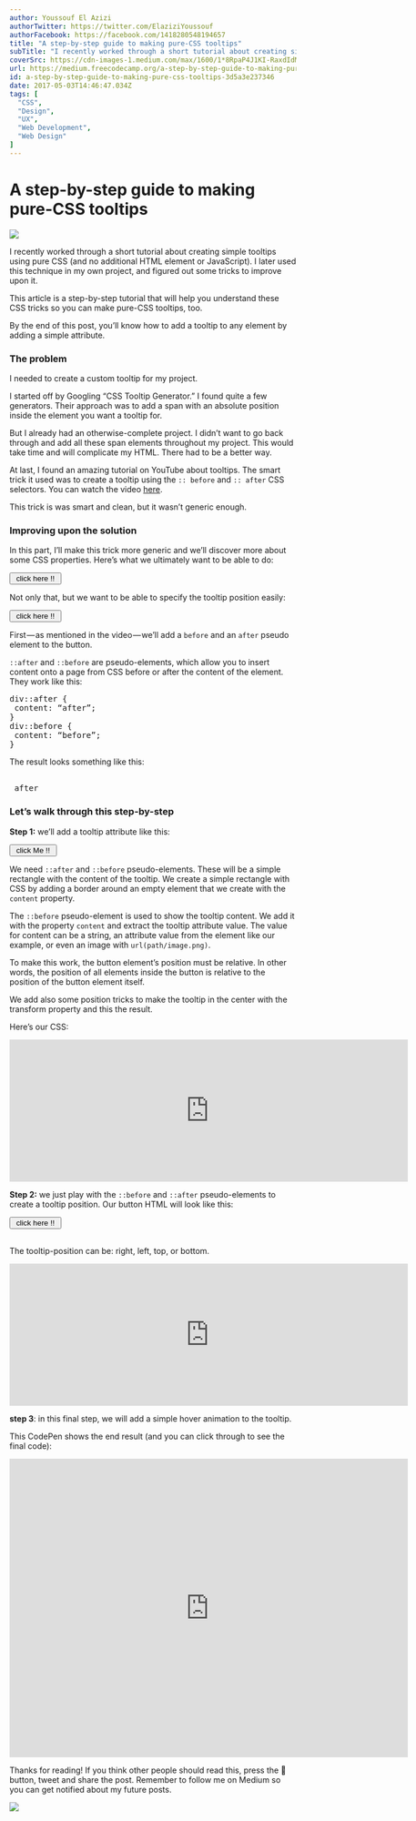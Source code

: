 ```yaml
---
author: Youssouf El Azizi
authorTwitter: https://twitter.com/ElaziziYoussouf
authorFacebook: https://facebook.com/1418280548194657
title: "A step-by-step guide to making pure-CSS tooltips"
subTitle: "I recently worked through a short tutorial about creating simple tooltips using pure CSS (and no additional HTML element or JavaScript). ..."
coverSrc: https://cdn-images-1.medium.com/max/1600/1*8RpaP4J1KI-RaxdIdMXHNg.gif
url: https://medium.freecodecamp.org/a-step-by-step-guide-to-making-pure-css-tooltips-3d5a3e237346
id: a-step-by-step-guide-to-making-pure-css-tooltips-3d5a3e237346
date: 2017-05-03T14:46:47.034Z
tags: [
  "CSS",
  "Design",
  "UX",
  "Web Development",
  "Web Design"
]
---
```

# A step-by-step guide to making pure-CSS tooltips



![](https://cdn-images-1.medium.com/max/1600/1*8RpaP4J1KI-RaxdIdMXHNg.gif)



I recently worked through a short tutorial about creating simple tooltips using pure CSS (and no additional HTML element or JavaScript). I later used this technique in my own project, and figured out some tricks to improve upon it.

This article is a step-by-step tutorial that will help you understand these CSS tricks so you can make pure-CSS tooltips, too.

By the end of this post, you’ll know how to add a tooltip to any element by adding a simple attribute.

### The problem

I needed to create a custom tooltip for my project.

I started off by Googling “CSS Tooltip Generator.” I found quite a few generators. Their approach was to add a span with an absolute position inside the element you want a tooltip for.

But I already had an otherwise-complete project. I didn’t want to go back through and add all these span elements throughout my project. This would take time and will complicate my HTML. There had to be a better way.

At last, I found an amazing tutorial on YouTube about tooltips. The smart trick it used was to create a tooltip using the `:: before` and `:: after` CSS selectors. You can watch the video [here](https://www.youtube.com/watch?v=M4lQwiUvGlY&t=157s).

This trick is was smart and clean, but it wasn’t generic enough.

### Improving upon the solution

In this part, I’ll make this trick more generic and we’ll discover more about some CSS properties. Here’s what we ultimately want to be able to do:

<pre name="397c" id="397c" class="graf graf--pre graf-after--p"><button tooltip=”tooltip content here”> click here !! </button></pre>

Not only that, but we want to be able to specify the tooltip position easily:

<pre name="f723" id="f723" class="graf graf--pre graf-after--p"><button tooltip=”tooltip content here” tooltip-position=”left” > click here !! </button></pre>

First — as mentioned in the video — we’ll add a `before` and an `after` pseudo element to the button.

`::after` and `::before` are pseudo-elements, which allow you to insert content onto a page from CSS before or after the content of the element. They work like this:

<pre name="3012" id="3012" class="graf graf--pre graf-after--p">div::after {  
 content: “after”;  
}  
div::before {  
 content: “before”;  
}</pre>

The result looks something like this:

<pre name="8874" id="8874" class="graf graf--pre graf-after--p">  
 after  
</pre>

### Let’s walk through this step-by-step

**Step 1:** we’ll add a tooltip attribute like this:

<pre name="dc27" id="dc27" class="graf graf--pre graf-after--p"><button tooltip=”simple tooltip here”> click Me !! </button> </pre>

We need `::after` and `::before` pseudo-elements. These will be a simple rectangle with the content of the tooltip. We create a simple rectangle with CSS by adding a border around an empty element that we create with the `content` property.

The `::before` pseudo-element is used to show the tooltip content. We add it with the property `content` and extract the tooltip attribute value. The value for content can be a string, an attribute value from the element like our example, or even an image with `url(path/image.png)`.

To make this work, the button element’s position must be relative. In other words, the position of all elements inside the button is relative to the position of the button element itself.

We add also some position tricks to make the tooltip in the center with the transform property and this the result.

Here’s our CSS:





<iframe width="700" height="250" src="https://medium.freecodecamp.org/media/e6590d7ee2930152ae7e651732fb8b55?postId=3d5a3e237346" data-media-id="e6590d7ee2930152ae7e651732fb8b55" allowfullscreen="" frameborder="0"></iframe>





**Step 2:** we just play with the `::before` and `::after` pseudo-elements to create a tooltip position. Our button HTML will look like this:

<pre name="614b" id="614b" class="graf graf--pre graf-after--p"><button tooltip=”tooltip here” tooltip-position=”left”> click here !! </button>  

</pre>

The tooltip-position can be: right, left, top, or bottom.





<iframe width="700" height="250" src="https://medium.freecodecamp.org/media/b3188bca30f1469da1b2d1e5afe5dc06?postId=3d5a3e237346" data-media-id="b3188bca30f1469da1b2d1e5afe5dc06" allowfullscreen="" frameborder="0"></iframe>





**step 3**: in this final step, we will add a simple hover animation to the tooltip.

This CodePen shows the end result (and you can click through to see the final code):





<iframe data-width="800" data-height="600" width="700" height="525" src="https://medium.freecodecamp.org/media/a43c8bcbce185c560bcfa84c0361f9ea?postId=3d5a3e237346" data-media-id="a43c8bcbce185c560bcfa84c0361f9ea" allowfullscreen="" frameborder="0"></iframe>





Thanks for reading! If you think other people should read this, press the 💚 button, tweet and share the post. Remember to follow me on Medium so you can get notified about my future posts.



![](https://cdn-images-1.medium.com/max/1600/1*LPHtw2Z8OsGaAfjNWSrm9w.gif)










